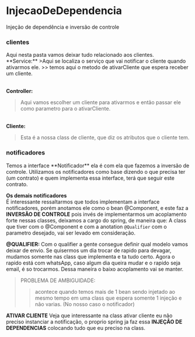# InjecaoDeDependencia
Injeção de dependência e inversão de controle

<h3>clientes</h3>
Aqui nesta pasta vamos deixar tudo relacionado aos clientes.
<br>**Service:**
>Aqui se localiza o serviço que vai notificar o cliente quando ativarmos ele.
>> temos aqui o metodo de ativarCliente que espera receber um cliente.

<br>**Controller:**
>Aqui vamos escolher um cliente para ativarmos e então passar ele como parametro para o ativarCliente.

<br>**Cliente:**
>Esta é a nossa class de cliente, que diz os atributos que o cliente tem.

<h3>notificadores</h3>
Temos a interface **Notificador** ela é com ela que fazemos a inversão de controle.
Utilizamos os notificadores como base dizendo o que precisa ter (um contrato) e quem implementa essa interface, terá que seguir este contrato.

**Os demais notificadores**<br>
É interessante ressaltarmos que todos implementam a interface notificadores, porém anotamos ele como o bean @Component, e este faz a **INVERSÂO DE CONTROLE**
pois invés de implementarmos um acoplamento forte nessas classes, deixamos a cargo do spring, de maneira que: A class que tiver com o @Component e com a anotation
`@Qualifier` com o parametro desejado, vai ser levado em consideração.

**@QUALIFIER:** Com o qualifier a gente consegue definir qual modelo vamos deixar de envio. Se quisermos um dia trocar de rapido para devagar, mudamos somente nas class que implementa e ta tudo certo.
Agora o rapido está com whatsApp, caso algum dia queira mudar e o rapido seja email, é so trocarmos.
Dessa maneira o baixo acoplamento vai se manter.

>PROBLEMA DE AMBIGUIDADE:
>> acontece quando temos mais de 1 bean sendo injetado ao mesmo tempo em uma class que espera somente 1 injeção e não varias. (No nosso caso o notificador)

**ATIVAR CLIENTE** 
Veja que interessante na class ativar cliente eu não preciso instanciar a notificação, o proprio spring ja faz essa **INJEÇÂO DE DEPENDENCIAS**
colocando tudo que eu preciso na class.